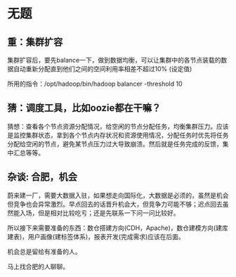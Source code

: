 # 无题

## **重**：集群扩容

集群扩容后，要先balance一下，做到数据均衡，可以让集群中的各节点装载的数据自动重新分配直到他们之间的空间利用率相差不超过10% (设定值)

所用的指令：/opt/hadoop/bin/hadoop balancer -threshold 10



## 猜：调度工具，比如oozie都在干嘛？

猜想：查看各个节点资源分配情况，给空闲的节点分配任务，均衡集群压力。应该是监控集群状态，拿到各个节点内存状况和资源使用情况，分配任务时优先将任务分配给空闲的节点，避免某节点压力过大导致崩溃。然后就是任务完成的反馈，集中汇总等等。

## 杂谈: 合肥，机会

蔚来建一厂，需要大数据入驻，如果想走向国际化，大数据是必须的，虽然是机会但竞争也会异常激烈。早点回去的话晋升机会大，但竞争力可能不够；迟点回去虽然能入场，但是相对比较吃亏；还是先联系一下问一问比较好。

所以接下来需要准备的东西：数仓搭建方向(CDH，Apache)，数仓建模方向(建库建表)，用户画像(建标签体系)，报表开发(完成需求)应该在后面。

机会总是留给有准备的人。

马上找合肥的人聊聊。